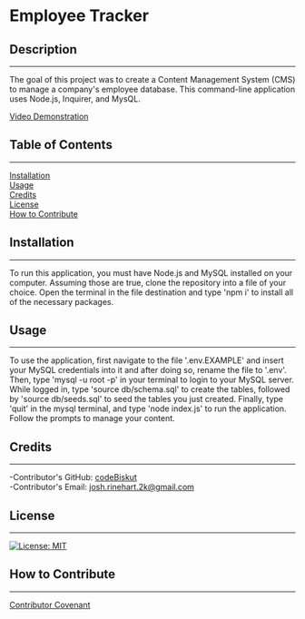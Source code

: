 
  # Employee Tracker   

  ## Description
  ---

  The goal of this project was to create a Content Management System (CMS) to manage a company's employee database. This command-line application uses Node.js, Inquirer, and MysQL.   

  [Video Demonstration](https://drive.google.com/file/d/1-sEkjXiRYkao1fU9m1scyJ-_vJoFzOXH/view)

  ## Table of Contents
  ---

  [Installation](#installation)   
  [Usage](#usage)   
  [Credits](#credits)   
  [License](#license)   
  [How to Contribute](#how-to-contribute)

  ## Installation
  ---

  To run this application, you must have Node.js and MySQL installed on your computer. Assuming those are true, clone the repository into a file of your choice. Open the terminal in the file destination and type 'npm i' to install all of the necessary packages.   

  ## Usage
  ---

  To use the application, first navigate to the file '.env.EXAMPLE' and insert your MySQL credentials into it and after doing so, rename the file to '.env'. Then, type 'mysql -u root -p' in your terminal to login to your MySQL server. While logged in, type 'source db/schema.sql' to create the tables, followed by 'source db/seeds.sql' to seed the tables you just created. Finally, type 'quit' in the mysql terminal, and type 'node index.js' to run the application. Follow the prompts to manage your content.   

  ## Credits
  ---

  -Contributor's GitHub: [codeBiskut](github.com/codeBiskut)   
  -Contributor's Email: <josh.rinehart.2k@gmail.com>   

  ## License
  ---

  
  [![License: MIT](https://img.shields.io/badge/License-MIT-yellow.svg)](https://opensource.org/licenses/MIT)   

  ## How to Contribute
  ---

     

  [Contributor Covenant](https://www.contributor-covenant.org/)   

  